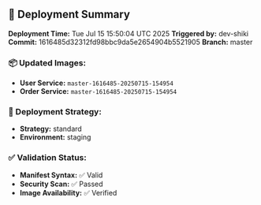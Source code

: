 ## 🚀 Deployment Summary

**Deployment Time:** Tue Jul 15 15:50:04 UTC 2025
**Triggered by:** dev-shiki
**Commit:** 1616485d32312fd98bbc9da5e2654904b5521905
**Branch:** master

### 📦 Updated Images:
- **User Service:** `master-1616485-20250715-154954`
- **Order Service:** `master-1616485-20250715-154954`

### 🎯 Deployment Strategy:
- **Strategy:** standard
- **Environment:** staging

### ✅ Validation Status:
- **Manifest Syntax:** ✅ Valid
- **Security Scan:** ✅ Passed
- **Image Availability:** ✅ Verified
